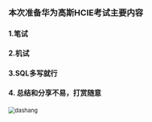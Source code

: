 ### 本次准备华为高斯HCIE考试主要内容
#### 1.笔试
#### 2.机试
#### 3.SQL多写就行

#### 4. 总结和分享不易，打赏随意

<img src="C:\Users\16014\gaussdb\gaussdb-hcie\dashang.jpg" alt="dashang" style="zoom:80%;" />



